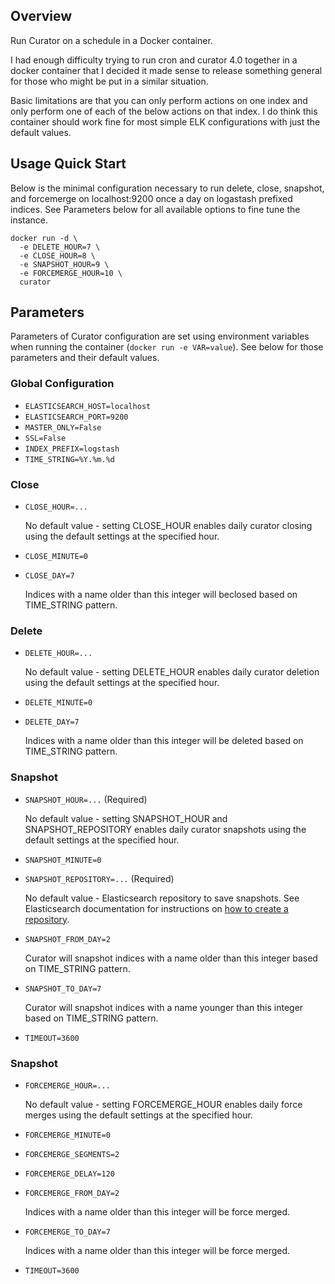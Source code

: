 ## Overview

Run Curator on a schedule in a Docker container. 

I had enough difficulty trying to run cron and curator 4.0 together in a docker container that I decided it made sense to release something general for those who might be put in a similar situation.

Basic limitations are that you can only perform actions on one index and only perform one of each of the below actions on that index. I do think this container should work fine for most simple ELK configurations with just the default values.

## Usage Quick Start

Below is the minimal configuration necessary to run delete, close, snapshot, and forcemerge on localhost:9200 once a day on logastash prefixed indices. See Parameters below for all available options to fine tune the instance.

```
docker run -d \
  -e DELETE_HOUR=7 \
  -e CLOSE_HOUR=8 \
  -e SNAPSHOT_HOUR=9 \
  -e FORCEMERGE_HOUR=10 \
  curator
```

## Parameters

Parameters of Curator configuration are set using environment variables
when running the container (`docker run -e VAR=value`). See below for those parameters and their default values.

### Global Configuration

- `ELASTICSEARCH_HOST=localhost`
- `ELASTICSEARCH_PORT=9200`
- `MASTER_ONLY=False`
- `SSL=False`
- `INDEX_PREFIX=logstash`
- `TIME_STRING=%Y.%m.%d`

### Close

- `CLOSE_HOUR=...`
 
  No default value - setting CLOSE_HOUR enables daily curator closing using the default settings at the specified hour.

- `CLOSE_MINUTE=0`
- `CLOSE_DAY=7`
 
  Indices with a name older than this integer will beclosed based on TIME_STRING pattern.

### Delete

- `DELETE_HOUR=...`
 
  No default value - setting DELETE_HOUR enables daily curator deletion using the default settings at the specified hour.

- `DELETE_MINUTE=0`
- `DELETE_DAY=7`
 
  Indices with a name older than this integer will be deleted based on TIME_STRING pattern.

### Snapshot

- `SNAPSHOT_HOUR=...` (Required)
 
  No default value - setting SNAPSHOT_HOUR and SNAPSHOT_REPOSITORY enables daily curator snapshots using the default settings at the specified hour.

- `SNAPSHOT_MINUTE=0`
- `SNAPSHOT_REPOSITORY=...` (Required)
 
  No default value - Elasticsearch repository to save snapshots. See Elasticsearch documentation for instructions on [how to create a repository](https://www.elastic.co/guide/en/elasticsearch/reference/current/modules-snapshots.html#_repositories). 
- `SNAPSHOT_FROM_DAY=2`
 
  Curator will snapshot indices with a name older than this integer based on TIME_STRING pattern.
- `SNAPSHOT_TO_DAY=7`
 
  Curator will snapshot indices with a name younger than this integer based on TIME_STRING pattern.
- `TIMEOUT=3600`

### Snapshot

- `FORCEMERGE_HOUR=...`
 
  No default value - setting FORCEMERGE_HOUR enables daily force merges using the default settings at the specified hour.

- `FORCEMERGE_MINUTE=0`
- `FORCEMERGE_SEGMENTS=2`
- `FORCEMERGE_DELAY=120`
- `FORCEMERGE_FROM_DAY=2`
 
  Indices with a name older than this integer will be force merged.
- `FORCEMERGE_TO_DAY=7`
 
  Indices with a name older than this integer will be force merged.
- `TIMEOUT=3600`

